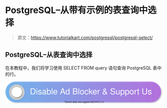 # PostgreSQL–从带有示例的表查询中选择

> 原文：<https://www.tutorialkart.com/postgresql/postgresql-select/>

## PostgreSQL–从表查询中选择

在本教程中，我们将学习使用 SELECT FROM query 语句查询 PostgreSQL 表中的行。

[![](img/925da31b32d6bc3827932f6c8afb11bb.png)](https://www.tutorialkart.com/)